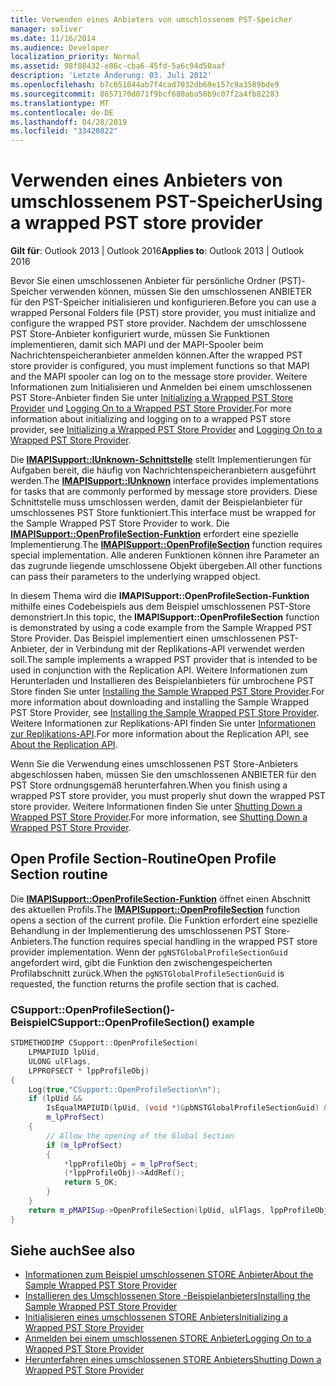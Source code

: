 ```yaml
---
title: Verwenden eines Anbieters von umschlossenem PST-Speicher
manager: soliver
ms.date: 11/16/2014
ms.audience: Developer
localization_priority: Normal
ms.assetid: 98f08432-e86c-cba6-45fd-5a6c94d50aaf
description: 'Letzte Änderung: 03. Juli 2012'
ms.openlocfilehash: b7c651044ab7f4cad7032db69e157c9a3589bde9
ms.sourcegitcommit: 8657170d071f9bcf680aba50b9c07f2a4fb82283
ms.translationtype: MT
ms.contentlocale: de-DE
ms.lasthandoff: 04/28/2019
ms.locfileid: "33420822"
---
```

# <a name="using-a-wrapped-pst-store-provider"></a><span data-ttu-id="a6f8a-103">Verwenden eines Anbieters von umschlossenem PST-Speicher</span><span class="sxs-lookup"><span data-stu-id="a6f8a-103">Using a wrapped PST store provider</span></span>

<span data-ttu-id="a6f8a-104">**Gilt für**: Outlook 2013 | Outlook 2016</span><span class="sxs-lookup"><span data-stu-id="a6f8a-104">**Applies to**: Outlook 2013 | Outlook 2016</span></span> 
  
<span data-ttu-id="a6f8a-105">Bevor Sie einen umschlossenen Anbieter für persönliche Ordner (PST)-Speicher verwenden können, müssen Sie den umschlossenen ANBIETER für den PST-Speicher initialisieren und konfigurieren.</span><span class="sxs-lookup"><span data-stu-id="a6f8a-105">Before you can use a wrapped Personal Folders file (PST) store provider, you must initialize and configure the wrapped PST store provider.</span></span> <span data-ttu-id="a6f8a-106">Nachdem der umschlossene PST Store-Anbieter konfiguriert wurde, müssen Sie Funktionen implementieren, damit sich MAPI und der MAPI-Spooler beim Nachrichtenspeicheranbieter anmelden können.</span><span class="sxs-lookup"><span data-stu-id="a6f8a-106">After the wrapped PST store provider is configured, you must implement functions so that MAPI and the MAPI spooler can log on to the message store provider.</span></span> <span data-ttu-id="a6f8a-107">Weitere Informationen zum Initialisieren und Anmelden bei einem umschlossenen PST Store-Anbieter finden Sie unter [Initializing a Wrapped PST Store Provider](initializing-a-wrapped-pst-store-provider.md) und [Logging On to a Wrapped PST Store Provider](logging-on-to-a-wrapped-pst-store-provider.md).</span><span class="sxs-lookup"><span data-stu-id="a6f8a-107">For more information about initializing and logging on to a wrapped PST store provider, see [Initializing a Wrapped PST Store Provider](initializing-a-wrapped-pst-store-provider.md) and [Logging On to a Wrapped PST Store Provider](logging-on-to-a-wrapped-pst-store-provider.md).</span></span>
  
<span data-ttu-id="a6f8a-108">Die **[IMAPISupport::IUnknown-Schnittstelle](imapisupportiunknown.md)** stellt Implementierungen für Aufgaben bereit, die häufig von Nachrichtenspeicheranbietern ausgeführt werden.</span><span class="sxs-lookup"><span data-stu-id="a6f8a-108">The **[IMAPISupport::IUnknown](imapisupportiunknown.md)** interface provides implementations for tasks that are commonly performed by message store providers.</span></span> <span data-ttu-id="a6f8a-109">Diese Schnittstelle muss umschlossen werden, damit der Beispielanbieter für umschlossenes PST Store funktioniert.</span><span class="sxs-lookup"><span data-stu-id="a6f8a-109">This interface must be wrapped for the Sample Wrapped PST Store Provider to work.</span></span> <span data-ttu-id="a6f8a-110">Die **[IMAPISupport::OpenProfileSection-Funktion](imapisupport-openprofilesection.md)** erfordert eine spezielle Implementierung.</span><span class="sxs-lookup"><span data-stu-id="a6f8a-110">The **[IMAPISupport::OpenProfileSection](imapisupport-openprofilesection.md)** function requires special implementation.</span></span> <span data-ttu-id="a6f8a-111">Alle anderen Funktionen können ihre Parameter an das zugrunde liegende umschlossene Objekt übergeben.</span><span class="sxs-lookup"><span data-stu-id="a6f8a-111">All other functions can pass their parameters to the underlying wrapped object.</span></span> 
  
<span data-ttu-id="a6f8a-112">In diesem Thema wird die **IMAPISupport::OpenProfileSection-Funktion** mithilfe eines Codebeispiels aus dem Beispiel umschlossenen PST-Store demonstriert.</span><span class="sxs-lookup"><span data-stu-id="a6f8a-112">In this topic, the **IMAPISupport::OpenProfileSection** function is demonstrated by using a code example from the Sample Wrapped PST Store Provider.</span></span> <span data-ttu-id="a6f8a-113">Das Beispiel implementiert einen umschlossenen PST-Anbieter, der in Verbindung mit der Replikations-API verwendet werden soll.</span><span class="sxs-lookup"><span data-stu-id="a6f8a-113">The sample implements a wrapped PST provider that is intended to be used in conjunction with the Replication API.</span></span> <span data-ttu-id="a6f8a-114">Weitere Informationen zum Herunterladen und Installieren des Beispielanbieters für umbrochene PST Store finden Sie unter [Installing the Sample Wrapped PST Store Provider](installing-the-sample-wrapped-pst-store-provider.md).</span><span class="sxs-lookup"><span data-stu-id="a6f8a-114">For more information about downloading and installing the Sample Wrapped PST Store Provider, see [Installing the Sample Wrapped PST Store Provider](installing-the-sample-wrapped-pst-store-provider.md).</span></span> <span data-ttu-id="a6f8a-115">Weitere Informationen zur Replikations-API finden Sie unter [Informationen zur Replikations-API](about-the-replication-api.md).</span><span class="sxs-lookup"><span data-stu-id="a6f8a-115">For more information about the Replication API, see [About the Replication API](about-the-replication-api.md).</span></span>
  
<span data-ttu-id="a6f8a-116">Wenn Sie die Verwendung eines umschlossenen PST Store-Anbieters abgeschlossen haben, müssen Sie den umschlossenen ANBIETER für den PST Store ordnungsgemäß herunterfahren.</span><span class="sxs-lookup"><span data-stu-id="a6f8a-116">When you finish using a wrapped PST store provider, you must properly shut down the wrapped PST store provider.</span></span> <span data-ttu-id="a6f8a-117">Weitere Informationen finden Sie unter [Shutting Down a Wrapped PST Store Provider](shutting-down-a-wrapped-pst-store-provider.md).</span><span class="sxs-lookup"><span data-stu-id="a6f8a-117">For more information, see [Shutting Down a Wrapped PST Store Provider](shutting-down-a-wrapped-pst-store-provider.md).</span></span>
  
## <a name="open-profile-section-routine"></a><span data-ttu-id="a6f8a-118">Open Profile Section-Routine</span><span class="sxs-lookup"><span data-stu-id="a6f8a-118">Open Profile Section routine</span></span>

<span data-ttu-id="a6f8a-119">Die **[IMAPISupport::OpenProfileSection-Funktion](imapisupport-openprofilesection.md)** öffnet einen Abschnitt des aktuellen Profils.</span><span class="sxs-lookup"><span data-stu-id="a6f8a-119">The **[IMAPISupport::OpenProfileSection](imapisupport-openprofilesection.md)** function opens a section of the current profile.</span></span> <span data-ttu-id="a6f8a-120">Die Funktion erfordert eine spezielle Behandlung in der Implementierung des umschlossenen PST Store-Anbieters.</span><span class="sxs-lookup"><span data-stu-id="a6f8a-120">The function requires special handling in the wrapped PST store provider implementation.</span></span> <span data-ttu-id="a6f8a-121">Wenn der  `pgNSTGlobalProfileSectionGuid` angefordert wird, gibt die Funktion den zwischengespeicherten Profilabschnitt zurück.</span><span class="sxs-lookup"><span data-stu-id="a6f8a-121">When the  `pgNSTGlobalProfileSectionGuid` is requested, the function returns the profile section that is cached.</span></span> 
  
### <a name="csupportopenprofilesection-example"></a><span data-ttu-id="a6f8a-122">CSupport::OpenProfileSection()-Beispiel</span><span class="sxs-lookup"><span data-stu-id="a6f8a-122">CSupport::OpenProfileSection() example</span></span>

```cpp
STDMETHODIMP CSupport::OpenProfileSection( 
    LPMAPIUID lpUid,     
    ULONG ulFlags, 
    LPPROFSECT * lppProfileObj) 
{ 
    Log(true,"CSupport::OpenProfileSection\n"); 
    if (lpUid &&  
        IsEqualMAPIUID(lpUid, (void *)&pbNSTGlobalProfileSectionGuid) &&  
        m_lpProfSect) 
    {      
        // Allow the opening of the Global Section 
        if (m_lpProfSect) 
        { 
            *lppProfileObj = m_lpProfSect; 
            (*lppProfileObj)->AddRef(); 
            return S_OK; 
        } 
    } 
    return m_pMAPISup->OpenProfileSection(lpUid, ulFlags, lppProfileObj); 
}
```

## <a name="see-also"></a><span data-ttu-id="a6f8a-123">Siehe auch</span><span class="sxs-lookup"><span data-stu-id="a6f8a-123">See also</span></span>

- [<span data-ttu-id="a6f8a-124">Informationen zum Beispiel umschlossenen STORE Anbieter</span><span class="sxs-lookup"><span data-stu-id="a6f8a-124">About the Sample Wrapped PST Store Provider</span></span>](about-the-sample-wrapped-pst-store-provider.md)
- [<span data-ttu-id="a6f8a-125">Installieren des Umschlossenen Store -Beispielanbieters</span><span class="sxs-lookup"><span data-stu-id="a6f8a-125">Installing the Sample Wrapped PST Store Provider</span></span>](installing-the-sample-wrapped-pst-store-provider.md)
- [<span data-ttu-id="a6f8a-126">Initialisieren eines umschlossenen STORE Anbieters</span><span class="sxs-lookup"><span data-stu-id="a6f8a-126">Initializing a Wrapped PST Store Provider</span></span>](initializing-a-wrapped-pst-store-provider.md)
- [<span data-ttu-id="a6f8a-127">Anmelden bei einem umschlossenen STORE Anbieter</span><span class="sxs-lookup"><span data-stu-id="a6f8a-127">Logging On to a Wrapped PST Store Provider</span></span>](logging-on-to-a-wrapped-pst-store-provider.md)
- [<span data-ttu-id="a6f8a-128">Herunterfahren eines umschlossenen STORE Anbieters</span><span class="sxs-lookup"><span data-stu-id="a6f8a-128">Shutting Down a Wrapped PST Store Provider</span></span>](shutting-down-a-wrapped-pst-store-provider.md)

